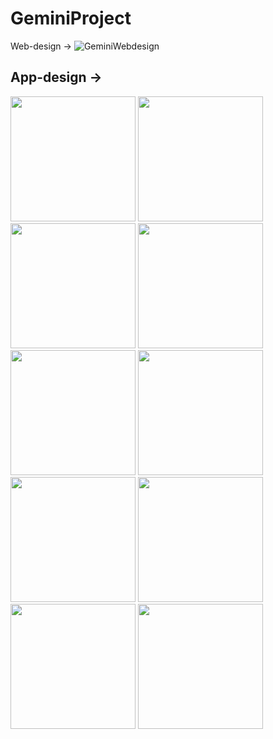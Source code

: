 # GeminiProject

Web-design ->
![GeminiWebdesign](https://user-images.githubusercontent.com/104073696/214928180-72ce85f0-cde9-47a4-bde8-5bde4b839d20.png)


App-design ->
---------------------------------
<img src="https://user-images.githubusercontent.com/104073696/214930655-ea3c8ceb-361e-4fbc-9112-89bb2dd74eeb.png" width="200">
<img src="https://user-images.githubusercontent.com/104073696/214928586-291263ac-b394-4c3f-8097-d895d3a5c3da.png" width="200">
<img src="https://user-images.githubusercontent.com/104073696/214928597-8bca29b1-ab9a-4114-a993-9b3421f201ac.png" width="200">
<img src="https://user-images.githubusercontent.com/104073696/214928603-f6e41f3d-6532-4f3e-bc97-5dd470567704.png" width="200">
<img src="https://user-images.githubusercontent.com/104073696/214928625-8b4ee766-be7e-4287-a220-e6ef219ba5b2.png" width="200">
<img src="https://user-images.githubusercontent.com/104073696/214928634-995e339d-50bd-4a0d-9860-0a633b43c2f0.png" width="200">
<img src="https://user-images.githubusercontent.com/104073696/214928639-556acb05-121f-4f44-9fd6-814fdd9c92ef.png" width="200">
<img src="https://user-images.githubusercontent.com/104073696/214928645-bf74cf10-efed-4f59-84e1-6d0da2244746.png" width="200">
<img src="https://user-images.githubusercontent.com/104073696/214928653-5b6eaad1-300d-4940-8689-7a2dbe7d04d8.png" width="200">
<img src="https://user-images.githubusercontent.com/104073696/214928660-dfcd3a9b-2c22-4452-937c-9042bb308ece.png" width="200">
